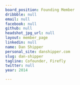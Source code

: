 ```yaml
---
board_position: Founding Member
dribbble: null
email: null
facebook: null
github: null
headshot_jpg_url: null
layout: member_page
linkedin: null
name: Dan Shipper
personal_site: danshipper.com
slug: dan-shipper
tagline: Cofounder, Firefly
twitter: null
year: 2014

---
```

